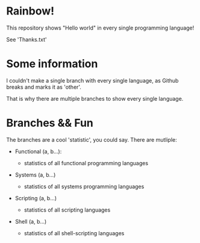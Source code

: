 # Rainbow!

This repository shows "Hello world" in every single programming language!

See 'Thanks.txt'

# Some information
I couldn't make a single branch with every single language, as Github breaks and marks it as 'other'.

That is why there are multiple branches to show every single language.

# Branches && Fun

The branches are a cool 'statistic', you could say. There are mutliple:

- Functional (a, b...):
    * statistics of all functional programming languages

- Systems (a, b...)
    * statistics of all systems programming languages

- Scripting (a, b...)
    * statistics of all scripting languages

- Shell (a, b...)
    * statistics of all shell-scripting languages